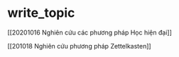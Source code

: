 # write_topic

[[20201016 Nghiên cứu các phương pháp Học hiện đại]]

[[201018 Nghiên cứu phương pháp Zettelkasten]]